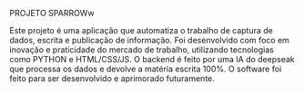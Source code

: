 PROJETO SPARROWw

Este projeto é uma aplicação que automatiza o trabalho de captura de dados, escrita e publicação de informação.
Foi desenvolvido com foco em inovação e praticidade do mercado de trabalho, utilizando tecnologias como PYTHON e HTML/CSS/JS.
O backend é feito por uma IA do deepseak que processa os dados e devolve a matéria escrita 100%.
O software foi feito para ser desenvolvido e aprimorado futuramente.
